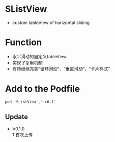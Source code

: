 # SListView
* custom tableView of horizontal sliding

# Function
* 水平滑动的自定义tableView
* 实现了复用机制
* 有待继续完善“循环滑动”、“垂直滑动”、“卡片样式”

# Add to the Podfile
```objc 
pod 'SListView','~>0.1'
```

## Update
* V0.1.0 <br> 
  1.首次上传
